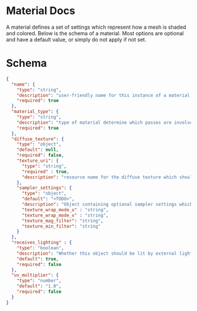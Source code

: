# Material Docs

A material defines a set of settings which represent how a mesh is shaded and colored. Below is the schema of a material. Most options are optional and have a default value, or simply do not apply if not set.

# Schema

```json
{
  "name": {
    "type": "string",
    "description": "user-friendly name for this instance of a material. Example: 'Robot' might refer to a material used to render a metallic robot",
    "required": true
  },
  "material_type": {
    "type": "string",
    "description": "type of material determine which passes are involved in rendering objects using this material",
    "required": true
  },
  "diffuse_texture": {
    "type": "object",
    "default": null,
    "required": false,
    "texture_uri": {
      "type": "string",
      "required" : true,
      "description": "resource name for the diffuse texture which should be loaded and then subsequently bound before drawing"
    },
    "sampler_settings": {
      "type": "object",
      "default": "<TODO>",
      "description": "Object containing optional sampler settings which should be applied when binding the texture",
      "texture_wrap_mode_u" : "string",
      "texture_wrap_mode_v" : "string",
      "texture_mag_filter": "string",
      "texture_min_filter": "string"
    }
  },
  "receives_lighting" : {
    "type": "boolean",
    "description": "Whether this object should be lit by external lighting",
    "default": true,
    "required": false
  },
  "uv_multiplier": {
    "type": "number",
    "default": "1.0",
    "required": false
  }
}
```